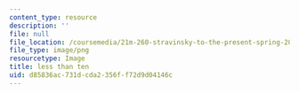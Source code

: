 ```yaml
---
content_type: resource
description: ''
file: null
file_location: /coursemedia/21m-260-stravinsky-to-the-present-spring-2016/d85836ac731dcda2356ff72d9d04146c_ocwimage.2017-02-27.6975417496
file_type: image/png
resourcetype: Image
title: less than ten
uid: d85836ac-731d-cda2-356f-f72d9d04146c
---
```

